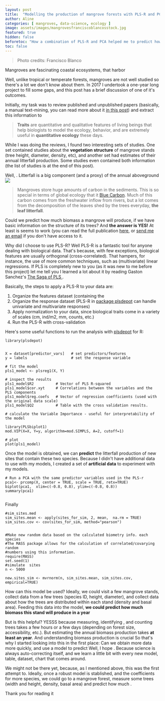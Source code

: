 ```yaml
---
layout: post
title:  "Modelling the production of mangrove forests with PLS-R and PCA"
author: Aline
categories: [ mangroves, data-science, ecology ]
image: assets/images/mangrovesfranciscoblancosstock.jpg
featured: true
hidden: false
beforetoc: "How a combination of PLS-R and PCA helped me to predict how biomass production might change depending on the vegetation features"
toc: false
---
```


> Photo credits: Francisco Blanco

Mangroves are fascinating coastal ecosystems, that harbor

Well, unlike tropical or temperate forests, mangroves are not well studied so there's a lot we don't know about them. In 2017 I undertook a one-year long project to fill some gaps, and this post has a brief discussion of one of it's outcomes.

Initially, my task was to review published and unpublished papers (basically, a manual text-mining, you can read more about it <a href="https://alinequadros.github.io/AlineQuadros/playing-data-detective/">in this post</a>) and extract this information to

>__Traits__ are quantitative and qualitative features of living beings that help biologists to model the ecology, behavior, and are extremely useful in **quantitative ecology** these days.

While I was doing the reviews, I found two interesting sets of studies. One set contained studies about the **vegetation structure** of mangrove stands (tree height, diameter, density, etc), and another set had estimates of their annual litterfall production. Some studies even contained both information (the list of studies is at the end of this post).

Well, . Litterfall is a big component (and a proxy) of the annual aboveground
<img src="/AlineQuadros/assets/images/mangrove_npp.png">
> Mangroves store huge amounts of carbon in the sediments. This is so special in terms of global ecology that it <a href="https://en.wikipedia.org/wiki/Blue_carbon">Blue Carbon</a>. Much of this carbon comes from the freshwater inflow from rivers, but a lot comes from the decomposition of the leaves shed by the trees everyday, __the leaf litterfall__. 


Could we predict how much biomass a mangrove will produce, if we have basic information on the structure of its trees?
And __the answer is YES!__ At least is seems to work (you can read the full publication <a href="https://doi.org/10.1016/j.ecss.2018.12.012">here</a>, or <a href=""> send me an email</a> if you don't have access to it.

Why did I choose to use PLS-R? Well PLS-R is a fantastic tool for anyone dealing with biological data. That's because, with few exceptions, biological features are usually orthogonal (cross-correlated). That hampers, for instance, the use of more common techniques, such as (multivariate) linear regressions. If PLS is completely new to you (as it was new to me before this project) let me tell you I learned a lot about it by reading Gaston Sanchez's <a href="https://sagaofpls.github.io/"> The Saga of PLS </a>.

Basically, the steps to apply a PLS-R to your data are:

1) Organize the features dataset (containing the
2) Organize the response dataset (PLS-R in <a href="https://github.com/gastonstat/plsdepot">package plsdepot</a> can handle univariate and multivariate responses)
3) Apply normalization to your data, since biological traits come in a variety of scales (cm, ind/m2, mm, counts, etc.)
4) Run the PLS-R with cross-validation

Here's some useful functions to run the analysis with <a href="https://github.com/gastonstat/plsdepot">plsdepot</a> for R:
```
library(plsdepot)


X = dataset[predictor_vars]   # set predictors/features
y = labels                    # set the response variable

# fit the model
pls1_model <- plsreg1(X, Y)

# inspect the results
pls1_model$R2          # Vector of PLS R-squared
pls1_model$cor.xyt     # Correlations between the variables and the PLS components
pls1_model$reg.coefs   # Vector of regression coefficients (used with the original data scale)
pls1_model$Q2          # Table with the cross validation results.

# calculate the Variable Importance - useful for interpretability of the model

library(PLSbiplot1)
mod.VIP(X=X, Y=y, algorithm=mod.SIMPLS, A=2, cutoff=1)

# plot
plot(pls1_model)
```


Once the model is obtained, we can **predict** the litterfall production of new sites that contain these two species. Because I didn't have additional data to use with my models, I created a set of **artificial data** to experiment with my models.

```
# Run a PCA with the same predictor variables used in the PLS-r
pca1<- prcomp(X, center = TRUE, scale = TRUE, retx=TRUE)
biplot(pca1,  xlim=c(-0.8, 0.8), ylim=c(-0.8, 0.8))
summary(pca1)


```

Finally

```
#sim_sites.med
sim_sites.mean <- apply(sites_for_sim, 2, mean,  na.rm = TRUE)
sim_sites.cov <- cov(sites_for_sim, method="pearson")


#Make new random data based on the calculated biometry info. each species
#The MASS package allows for the calculation of correlated/covarying random
#numbers using this information.
require(MASS)
set.seed(1)
#simulate  sites
n <- 5000

new.sites_sim <- mvrnorm(n, sim_sites.mean, sim_sites.cov, empirical=TRUE)
```

How can this model be used? Ideally, we could visit a few mangrove stands, collect data from a few trees (species ID, height, diameter), and collect data about how the trees are distributed within each stand (density and basal area). Feeding this data into the model, __we could predict how much biomass this stand will produce in a year__


But is this helpful? YESSS because measuring, identifying , and counting trees takes a few hours or a few days (depending on forest size, accessibility, etc.). But estimating the annual biomass production takes __at least an year__. And understanding biomass production is crucial  So that's why I started looking into this in the first place: Can we obtain more data more quickly, and use a model to predict Well, I hope . Because science is always auto-correcting itself, and we learn a little bit with every new model, table, dataset, chart that comes around.

We might not be there yet, because, as I mentioned above, this was the first attempt to. Ideally, once a robust model is stablished, and the coefficients for more species, we could go to a mangrove forest, measure some trees (width and height, density, basal area) and predict how much .


 <span class="spoiler">Thank you for reading it</span>
